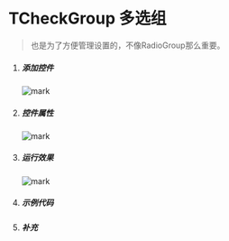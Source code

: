 # TCheckGroup 多选组

> 也是为了方便管理设置的，不像RadioGroup那么重要。

1. ##### 添加控件

   ![mark](http://imgs.coder163.com/blog/20200402/M4G1nqbru7yS.png?imageslim)

2. ##### 控件属性

   ![mark](http://imgs.coder163.com/blog/20200402/NH5Fk3oCL7Kt.png?imageslim)

3. ##### 运行效果

   ![mark](http://imgs.coder163.com/blog/20200402/nGqiUc48fvpz.png?imageslim)

4. ##### 示例代码

5. ##### 补充